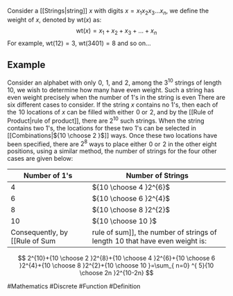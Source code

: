 Consider a [[Strings|string]] $x$ with digits $x=x_{1}x_{2}x_{3}\dots x_{n}$, we define the weight of $x$, denoted by $\text{wt}(x)$ as:
$$
\text{wt}(x)=x_{1}+x_{2}+x_{3}+\dots+x_{n}
$$
For example, $\text{wt}(12)=3$, $\text{wt}(3401)=8$ and so on...
## Example
Consider an alphabet with only $\hspace{0pt}0$, $\hspace{0pt}1$, and $\hspace{0pt}2$, among the $3^{10}$ strings of length $\hspace{0pt}10$, we wish to determine how many have even weight. Such a string has even weight precisely when the number of 1's in the string is even
There are six different cases to consider. If the string $x$ contains no 1's, then each of the $\hspace{0pt}10$ locations of $x$ can be filled with either $\hspace{0pt}0$ or $\hspace{0pt}2$, and by the [[Rule of Product|rule of product]], there are $2^{10}$ such strings. When the string contains two 1's, the locations for these two 1's can be selected in [[Combinations|${10 \choose 2 }$]] ways. Once these two locations have been specified, there are $2^{8}$ ways to place either $\hspace{0pt}0$ or $\hspace{0pt}2$ in the other eight positions, using a similar method, the number of strings for the four other cases are given below:

| Number of 1's | Number of Strings      |
| ------------- | ---------------------- |
| 4             | ${10 \choose 4 }2^{6}$ |
| 6             | ${10 \choose 6 }2^{4}$ |
| 8             | ${10 \choose 8 }2^{2}$ |
| 10            | ${10 \choose 10 }$     |
Consequently, by [[Rule of Sum|rule of sum]], the number of strings of length $\hspace{0pt}10$ that have even weight is:
$$
2^{10}+{10 \choose 2 }2^{8}+{10 \choose 4 }2^{6}+{10 \choose 6 }2^{4}+{10 \choose 8 }2^{2}+{10 \choose 10 }=\sum_{ n=0} ^{ 5}{10 \choose 2n }2^{10-2n}
$$

#Mathematics #Discrete #Function #Definition 